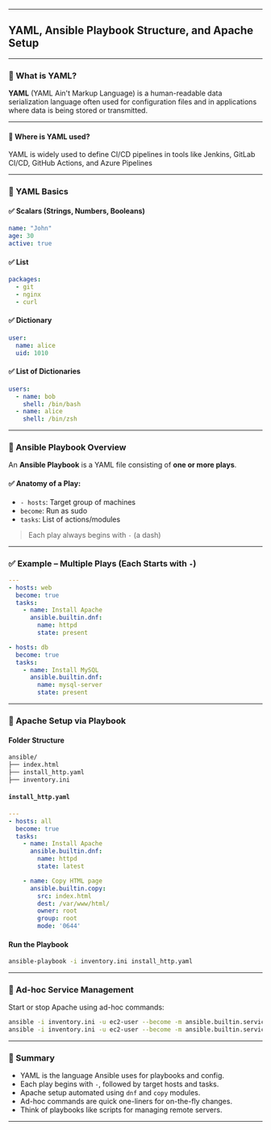 
---

## YAML, Ansible Playbook Structure, and Apache Setup

---

### 🔹 What is YAML?

**YAML** (YAML Ain't Markup Language) is a human-readable data serialization language often used for configuration files and in applications where data is being stored or transmitted.

---
#### 🔹 Where is YAML used?
YAML is widely used to define CI/CD pipelines in tools like Jenkins, GitLab CI/CD, GitHub Actions, and Azure Pipelines


---

### 🔹 YAML Basics

#### ✅ Scalars (Strings, Numbers, Booleans)

```yaml
name: "John"
age: 30
active: true
```

#### ✅ List

```yaml
packages:
  - git
  - nginx
  - curl
```

#### ✅ Dictionary

```yaml
user:
  name: alice
  uid: 1010
```

#### ✅ List of Dictionaries

```yaml
users:
  - name: bob
    shell: /bin/bash
  - name: alice
    shell: /bin/zsh
```

---

### 🔹 Ansible Playbook Overview

An **Ansible Playbook** is a YAML file consisting of **one or more plays**.

#### ✅ Anatomy of a Play:

* `- hosts`: Target group of machines
* `become`: Run as sudo
* `tasks`: List of actions/modules

> Each play always begins with `-` (a dash)

---

### ✅ Example – Multiple Plays (Each Starts with `-`)

```yaml
---
- hosts: web
  become: true
  tasks:
    - name: Install Apache
      ansible.builtin.dnf:
        name: httpd
        state: present

- hosts: db
  become: true
  tasks:
    - name: Install MySQL
      ansible.builtin.dnf:
        name: mysql-server
        state: present
```

---

### 🔹 Apache Setup via Playbook

#### Folder Structure

```bash
ansible/
├── index.html
├── install_http.yaml
├── inventory.ini
```

#### `install_http.yaml`

```yaml
---
- hosts: all
  become: true
  tasks:
    - name: Install Apache
      ansible.builtin.dnf:
        name: httpd
        state: latest

    - name: Copy HTML page
      ansible.builtin.copy:
        src: index.html
        dest: /var/www/html/
        owner: root
        group: root
        mode: '0644'
```

#### Run the Playbook

```bash
ansible-playbook -i inventory.ini install_http.yaml
```

---

### 🔹 Ad-hoc Service Management

Start or stop Apache using ad-hoc commands:

```bash
ansible -i inventory.ini -u ec2-user --become -m ansible.builtin.service -a "name=httpd state=started" all
ansible -i inventory.ini -u ec2-user --become -m ansible.builtin.service -a "name=httpd state=stopped" all
```

---




### 🔹 Summary

* YAML is the language Ansible uses for playbooks and config.
* Each play begins with `-`, followed by target hosts and tasks.
* Apache setup automated using `dnf` and `copy` modules.
* Ad-hoc commands are quick one-liners for on-the-fly changes.
* Think of playbooks like scripts for managing remote servers.

---


